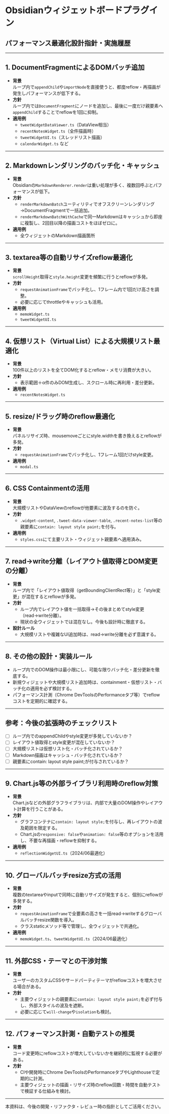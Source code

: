 # Obsidianウィジェットボードプラグイン
## パフォーマンス最適化設計指針・実施履歴

---

## 1. DocumentFragmentによるDOMバッチ追加

- **背景**  
  ループ内で`appendChild`や`importNode`を直接使うと、都度reflow・再描画が発生しパフォーマンスが低下する。
- **方針**  
  ループ内では`DocumentFragment`にノードを追加し、最後に一度だけ親要素へ`appendChild`することでreflowを1回に抑制。
- **適用例**  
  - `tweetWidgetDataViewer.ts`（DataView相当）
  - `recentNotesWidget.ts`（全件描画時）
  - `tweetWidgetUI.ts`（スレッドリスト描画）
  - `calendarWidget.ts` など

---

## 2. Markdownレンダリングのバッチ化・キャッシュ

- **背景**  
  Obsidianの`MarkdownRenderer.render`は重い処理が多く、複数回呼ぶとパフォーマンスが低下。
- **方針**  
  - `renderMarkdownBatch`ユーティリティでオフスクリーンレンダリング→DocumentFragmentで一括追加。
  - `renderMarkdownBatchWithCache`で同一Markdownはキャッシュから即座に複製し、2回目以降の描画コストをほぼゼロに。
- **適用例**  
  - 全ウィジェットのMarkdown描画箇所

---

## 3. textarea等の自動リサイズreflow最適化

- **背景**  
  `scrollHeight`取得と`style.height`変更を頻繁に行うとreflowが多発。
- **方針**  
  - `requestAnimationFrame`でバッチ化し、1フレーム内で1回だけ高さを調整。
  - 必要に応じてthrottleやキャッシュも活用。
- **適用例**  
  - `memoWidget.ts`
  - `tweetWidgetUI.ts`

---

## 4. 仮想リスト（Virtual List）による大規模リスト最適化

- **背景**  
  100件以上のリストを全てDOM化するとreflow・メモリ消費が大きい。
- **方針**  
  - 表示範囲＋α件のみDOM生成し、スクロール時に再利用・差分更新。
- **適用例**  
  - `recentNotesWidget.ts`

---

## 5. resize/ドラッグ時のreflow最適化

- **背景**  
  パネルリサイズ時、mousemoveごとにstyle.widthを書き換えるとreflowが多発。
- **方針**  
  - `requestAnimationFrame`でバッチ化し、1フレーム1回だけstyle変更。
- **適用例**  
  - `modal.ts`

---

## 6. CSS Containmentの活用

- **背景**  
  大規模リストやDataViewのreflowが他要素に波及するのを防ぐ。
- **方針**  
  - `.widget-content`, `.tweet-data-viewer-table`, `.recent-notes-list`等の親要素に`contain: layout style paint;`を付与。
- **適用例**  
  - `styles.css`にて主要リスト・ウィジェット親要素へ適用済み。

---

## 7. read→write分離（レイアウト値取得とDOM変更の分離）

- **背景**  
  ループ内で「レイアウト値取得（getBoundingClientRect等）」と「style変更」が混在するとreflowが多発。
- **方針**  
  - ループ内でレイアウト値を一括取得→その後まとめてstyle変更（read→write分離）。
  - 現状の全ウィジェットでは混在なし。今後も設計時に徹底する。
- **設計ルール**  
  - 大規模リストや複雑なUI追加時は、read→write分離を必ず意識する。

---

## 8. その他の設計・実装ルール

- ループ内でのDOM操作は最小限にし、可能な限りバッチ化・差分更新を徹底する。
- 新規ウィジェットや大規模リスト追加時は、containment・仮想リスト・バッチ化の適用を必ず検討する。
- パフォーマンス計測（Chrome DevToolsのPerformanceタブ等）でreflowコストを定期的に確認する。

---

## 参考：今後の拡張時のチェックリスト

- [ ] ループ内でのappendChildやstyle変更が多発していないか？
- [ ] レイアウト値取得とstyle変更が混在していないか？
- [ ] 大規模リストは仮想リスト化・バッチ化されているか？
- [ ] Markdown描画はキャッシュ・バッチ化されているか？
- [ ] 親要素にcontain: layout style paint;が付与されているか？

---

## 9. Chart.js等の外部ライブラリ利用時のreflow対策

- **背景**  
  Chart.jsなどの外部グラフライブラリは、内部で大量のDOM操作やレイアウト計算を行うことがある。
- **方針**  
  - グラフコンテナに`contain: layout style;`を付与し、再レイアウトの波及範囲を限定する。
  - Chart.jsの`responsive: false`や`animation: false`等のオプションを活用し、不要な再描画・reflowを抑制する。
- **適用例**  
  - `reflectionWidgetUI.ts`（2024/06最適化）

---

## 10. グローバルバッチresize方式の活用

- **背景**  
  複数のtextareaやinputで同時に自動リサイズが発生すると、個別にreflowが多発する。
- **方針**  
  - `requestAnimationFrame`で全要素の高さを一括read→writeするグローバルバッチresize関数を導入。
  - クラスstaticメソッド等で管理し、全ウィジェットで共通化。
- **適用例**  
  - `memoWidget.ts`、`tweetWidgetUI.ts`（2024/06最適化）

---

## 11. 外部CSS・テーマとの干渉対策

- **背景**  
  ユーザーのカスタムCSSやサードパーティテーマがreflowコストを増大させる場合がある。
- **方針**  
  - 主要ウィジェットの親要素に`contain: layout style paint;`を必ず付与し、外部スタイルの波及を遮断。
  - 必要に応じて`will-change`や`isolation`も検討。

---

## 12. パフォーマンス計測・自動テストの推奨

- **背景**  
  コード変更時にreflowコストが増大していないかを継続的に監視する必要がある。
- **方針**  
  - CIや開発時にChrome DevToolsのPerformanceタブやLighthouseで定期的に計測。
  - 主要ウィジェットの描画・リサイズ時のreflow回数・時間を自動テストで検証する仕組みを検討。

---

本資料は、今後の開発・リファクタ・レビュー時の指針としてご活用ください。 